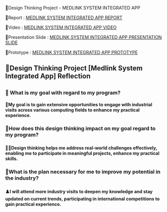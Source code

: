 🍄Design Thinking Project - MEDLINK SYSTEM INTEGRATED APP

🍁Report : [MEDLINK SYSTEM INTEGRATED APP REPORT](https://drive.google.com/file/d/1u2qkNRX7lR7dek0om5mxW354MXXuN8Vy/view?usp=sharing)

🦋Video : [MEDLINK SYSTEM INTEGRATED APP VIDEO](https://drive.google.com/file/d/1pzOnxPQP5zW5FOKQjLsHS3DyEvmC_XZd/view?usp=sharing)

🐞Presentation Slide : [MEDLINK SYSTEM INTEGRATED APP PRESENTATION SLIDE](https://drive.google.com/file/d/1wYNI6XFBMIz2AwDT22BPuUUN3f88AZxi/view?usp=sharing)

🦀Prototype : [MEDLINK SYSTEM INTEGRATED APP PROTOTYPE](https://marvelapp.com/prototype/fhbjjci/screen/96385644)

<h2>🎨Design Thinking Project [Medlink System Integrated App] Reflection <h2>  
 <h3>🎩 What is my goal with regard to my program?</h3>
<h4>🤗My goal is to gain extensive opportunities to engage with industrial visits across various computing fields to enhance my practical experience.</h4>

<h3>👀How does this design thinking impact on my goal regard to my program? <h3>
<h4>✍🏻Design thinking helps me address real-world challenges effectively, enabling me to participate in meaningful projects, enhance my practical skills.<h4>

 <h3>🎯What is the plan necessary for me to improve my potential in the industry? 
<h3>
<h4>♟️I will attend more industry visits to deepen my knowledge and stay updated on current trends,  participating in international competitions to gain practical experience. <h4>

